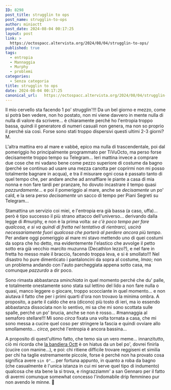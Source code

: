 ```yaml
---
ID: 8298
post_title: strugglin to ops
post_name: strugglin-to-ops
author: minioctt
post_date: 2024-08-04 00:17:25
layout: post
link: >
  https://octospacc.altervista.org/2024/08/04/strugglin-to-ops/
published: true
tags:
  - entropia
  - Mannaggia
  - Murphy
  - problemi
categories:
  - Senza categoria
title: strugglin to ops
date: 2024-08-04 00:17:25
canonical_url:   https://octospacc.altervista.org/2024/08/04/strugglin-to-ops/
---
```

<!-- wp:paragraph -->
<p>Il mio cervello sta facendo 1 po' strugglin'!!! Da un bel giorno e mezzo, come si potrà ben vedere, non ho postato, non mi viene davvero in mente nulla di nulla di valore da scrivere... è chiaramente perché ho l'entropia troppo bassa, quindi il generatore di numeri casuali non genera, ma non so proprio il perché sia così. Forse sono stati troppo dispersivi questi ultimi 2-3 giorni? M.</p>
<!-- /wp:paragraph -->

<!-- wp:paragraph -->
<p>L'altra mattina ero al mare e vabbé, epico ma nulla di trascendentale, poi dal pomeriggio ho principalmente programmato per TiVuOcto, ma perso forse decisamente troppo tempo su Telegram... Ieri mattina invece a comprare due cose che mi vadano bene come pezzo superiore di costume da bagno (perché se continuo ad usare una mezza canotta per coprirmi non mi posso totalmente bagnare in acqua), e tra il misurare ogni cosa è passato tanto di quel tempo che, per andare anche ad annaffiare le piante a casa di mia nonna e non fare tardi per pranzare, ho dovuto incastrare il tempo quasi <em>pazzurdamente</em>... e poi il pomeriggio al mare, anche se <em>decisamente</em> un po' cald, e la sera perso <em>decisamente</em> un sacco di tempo per Piani Segreti su Telegram...</p>
<!-- /wp:paragraph -->

<!-- wp:paragraph -->
<p>Stamattina un servizio coi miei, e l'entropia era già bassa (a caso, uffa)... però è tipo successo il più strano attacco dell'universo... derivando dalla legge di #murphy, e non è la prima volta: <em>se c'è poco tempo per fare qualcosa, e si va quindi di fretta nel tentativo di rientrarci, uscirà necessariamente fuori qualcosa che porterà al perdere ancora più tempo</em>. Per andare oggi pomeriggio al mare mi stavo mettendo uno di quei costumi da sopra che ho detto, ma evidentemente l'elastico che avvolge il petto sotto era già vecchio marcito muzunna (Decathlon lezzo?), e nel fare in fretta ho messo male il braccio, facendo troppa leva, e si è smollato!!! Nel disastro ho pure dimenticato i pantaloncini da sopra al costume, <em>lmao</em>; non un problema andando con l'auto parcheggiata appena sotto casa, ma comunque <em>pazzurdo</em> a dir poco.</p>
<!-- /wp:paragraph -->

<!-- wp:paragraph -->
<p>Sono rimasta abbastanza <em>sminchiata</em> in quel momento perché che du' palle, e totalmente onestamente sono stata sul lettino del lido a non fare nulla o quasi, manco leggere o giocare, troppo scocciante in quel momento... e non aiutava il fatto che per i primi quarti d'ora non trovavo la minima ombra. A proposito, a parte il caldo che era (dicono) più tosto di ieri, ma io essendo abbastanza dissociata non lo sentivo, mi sa che mi sono scottata sulle spalle, perché un po' brucia, anche se non è rosso... #mannaggia al semaforo stellare!!! Mi sono <em>circa</em> fixata una volta tornata a casa, che mi sono messa a cucire quel coso per stringere la fascia e quindi ovviare allo smollamento... <em>circa</em>, perché l'entropia è ancora bassina...</p>
<!-- /wp:paragraph -->

<!-- wp:paragraph -->
<p>A proposito di quest'ultimo fatto, che temo sia un vero meme... innanzitutto, ciò mi ricorda che <a href="2024/07/04/bandieroct-quasi-a-meta/">la bandiera Octt</a> è on hiatus da un bel po', dovrei finirla (cucire con manine...), e poi: chi ritiene difficile trovare reggiseni et similia per chi ha taglie estremamente piccole, forse è perché non ha provato cosa significa avere <code>sin 0°</code>... per fortuna appunto, in quanto a roba da bagno (che casualmente è l'unica istanza in cui mi serve quel tipo di indumento) qualcosa che sta bene la si trova, e ringrazziamm' a san Gennaro per il fatto di avermi comunque somewhat concesso l'indomabile drip femmineo pur non avendo le minne. 🙏️</p>
<!-- /wp:paragraph -->